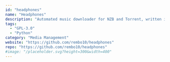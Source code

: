 ```yaml
---
id: "headphones"
name: "Headphones"
description: "Automated music downloader for NZB and Torrent, written in Python. It supports SABnzbd, NZBget, Transmission, µTorrent, Deluge and Blackhole."
tags:
  - "GPL-3.0"
  - "Python"
category: "Media Management"
website: "https://github.com/rembo10/headphones"
repo: "https://github.com/rembo10/headphones"
#image: "/placeholder.svg?height=300&width=400"
---
```


